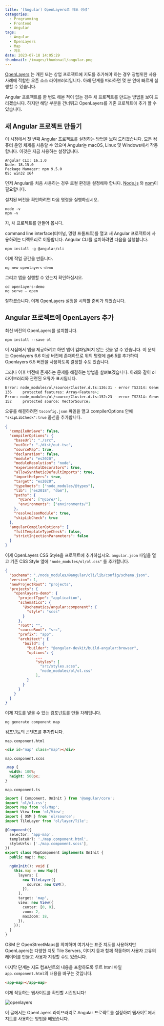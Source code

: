 ```yaml
---
title: '[Angular] OpenLayers로 지도 생성'
categories:
  - Programming
  - Frontend
  - Angular
tags:
  - Angular
  - OpenLayers
  - Map
  - 지도
date: 2023-07-18 14:05:29
thumbnail: /images/thumbnail/angular.png
---
```


[OpenLayers](https://openlayers.org/) 는 개인 또는 상업 프로젝트에 지도를 추가해야 하는 경우 광범위한 사용 사례에 적합한 오픈 소스 라이브러리입니다. 아래 단계를 따라하면 몇 분 안에 빠르게 실행할 수 있습니다.

Angular 프로젝트를 한 번도 해본 적이 없는 경우 새 프로젝트를 만드는 방법을 보여 드리겠습니다. 하지만 해당 부분을 건너뛰고 OpenLayers를 기존 프로젝트에 추가 할 수 있습니다.

## 새 Angular 프로젝트 만들기

이 시점에서 첫 번째 Angular 프로젝트를 설정하는 방법을 보여 드리겠습니다. 모든 컴퓨터 운영 체제를 사용할 수 있으며 Angular는 macOS, Linux 및 Windows에서 작동합니다. 이것은 지금 사용하는 설정입니다.

```properties
Angular CLI: 16.1.0
Node: 18.15.0
Package Manager: npm 9.5.0
OS: win32 x64
```

먼저 Angular를 처음 사용하는 경우 로컬 환경을 설정해야 합니다. [Node.js](https://nodejs.org/en/about) 와 [npm](https://docs.npmjs.com/downloading-and-installing-node-js-and-npm)이 필요합니다.

설치된 버전을 확인하려면 다음 명령을 실행하십시오.

```properties
node -v
npm -v
```

자, 새 프로젝트를 만들어 봅시다.

command line interface(터미널, 명령 프롬프트)를 열고 새 Angular 프로젝트에 사용하려는 디렉토리로 이동합니다. Angular CLI를 설치하려면 다음을 실행합니다.

```properties
npm install -g @angular/cli
```

이제 작업 공간을 만듭니다.

```properties
ng new openlayers-demo
```

그리고 앱을 실행할 수 있는지 확인하십시오.

```properties
cd openlayers-demo
ng serve — open
```

잘하셨습니다. 이제 OpenLayers 설정을 시작할 준비가 되었습니다.

## Angular 프로젝트에 OpenLayers 추가

최신 버전의 OpenLayers를 설치합니다.

```properties
npm install --save ol
```

이 시점에서 앱을 제공하려고 하면 앱이 컴파일되지 않는 것을 알 수 있습니다. 이 문제는 Openlayers 6.6 이상 버전에 존재하므로 위의 명령에 @6.5를 추가하여 Openlayers 6.5 버전을 사용하도록 결정할 수도 있습니다.

그러나 이후 버전에 존재하는 문제를 해결하는 방법을 살펴보겠습니다. 아래와 같이 ol 라이브러리와 관련된 오류가 표시됩니다.

```sh
Error: node_modules/ol/source/Cluster.d.ts:136:31 - error TS2314: Generic type 'Feature<Geometry>' requires 1 type argument(s).
136     protected features: Array<Feature>;
Error: node_modules/ol/source/Cluster.d.ts:152:23 - error TS2314: Generic type 'VectorSource<Geometry>' requires 1 type argument(s).
152     protected source: VectorSource;
```

오류를 해결하려면 `tsconfig.json` 파일을 열고 compilerOptions 안에 `"skipLibCheck":true` 옵션을 추가합니다.

```json
{
  "compileOnSave": false,
  "compilerOptions": {
    "baseUrl": "./src",
    "outDir": "./dist/out-tsc",
    "sourceMap": true,
    "declaration": false,
    "module": "es2020",
    "moduleResolution": "node",
    "experimentalDecorators": true,
    "allowSyntheticDefaultImports": true,
    "importHelpers": true,
    "target": "es2020",
    "typeRoots": ["node_modules/@types"],
    "lib": ["es2018", "dom"],
    "paths": {
      "@core": ["@core/"],
      "environments": ["environments/"]
    },
    "resolveJsonModule": true,
    "skipLibCheck": true
  },
  "angularCompilerOptions": {
    "fullTemplateTypeCheck": false,
    "strictInjectionParameters": false
  }
}
```

이제 OpenLayers CSS Style을 프로젝트에 추가하십시오. `angular.json` 파일을 열고 기존 CSS Style 옆에 `"node_modules/ol/ol.css"` 를 추가합니다.

```json
{
  "$schema": "./node_modules/@angular/cli/lib/config/schema.json",
  "version": 1,
  "newProjectRoot": "projects",
  "projects": {
    "openlayers-demo": {
      "projectType": "application",
      "schematics": {
        "@schematics/angular:component": {
          "style": "scss"
        }
      },
      "root": "",
      "sourceRoot": "src",
      "prefix": "app",
      "architect": {
        "build": {
          "builder": "@angular-devkit/build-angular:browser",
          "options": {
              ...
              "styles": [
                "src/styles.scss",
                "node_modules/ol/ol.css"
              ],
          }
        }
      }
    }
  }
}

```

이제 지도를 넣을 수 있는 컴포넌트를 만들 차례입니다.

```properties
ng generate component map
```

컴포넌트의 콘텐츠를 추가합니다.

`map.component.html`

```html
<div id="map" class="map"></div>
```

`map.component.scss`

```css
.map {
  width: 100%;
  height: 500px;
}
```

`map.component.ts`

```ts
import { Component, OnInit } from '@angular/core';
import 'ol/ol.css';
import Map from 'ol/Map';
import View from 'ol/View';
import { OSM } from 'ol/source';
import TileLayer from 'ol/layer/Tile';

@Component({
  selector: 'app-map',
  templateUrl: './map.component.html',
  styleUrls: ['./map.component.scss'],
})
export class MapComponent implements OnInit {
  public map!: Map;

  ngOnInit(): void {
    this.map = new Map({
      layers: [
        new TileLayer({
          source: new OSM(),
        }),
      ],
      target: 'map',
      view: new View({
        center: [0, 0],
        zoom: 2,
        maxZoom: 18,
      }),
    });
  }
}
```

OSM 은 OpenStreetMaps를 의미하며 여기서는 표준 지도를 사용하지만 OpenLayers는 다양한 지도 Tile Servers, 이미지 등과 함께 작동하며 사용자 고유의 레이어를 만들고 사용자 지정할 수도 있습니다.

마지막 단계는 지도 컴포넌트의 내용을 포함하도록 루트 html 파일 `app.component.html`의 내용을 바꾸는 것입니다.

```html
<app-map></app-map>
```

이제 작동하는 웹사이트를 확인할 시간입니다!

![openlayers](/images/angular/openlayers.png)

이 글에서는 OpenLayers 라이브러리로 Angular 프로젝트를 설정하여 웹사이트에서 지도를 사용하는 방법을 배웠습니다.
